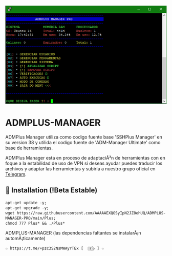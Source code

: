 ﻿![logo](https://github.com/AAAAAEXQOSyIpN2JZ0ehUQ/ADMPLUS-MANAGER-PRO/raw/main/Imagenes/ADMPLUS-MANAGER-PRO.png)

# ADMPLUS-MANAGER
ADMPlus Manager utiliza como codigo fuente base 'SSHPlus Manager' en su version 38
y utilida el codigo fuente de 'ADM-Manager Ultimate' como base de herramientas.

ADMPlus Manager esta en proceso de adaptaciÃ³n de herramientas con en foque a 
la estabilidad de uso de VPN si deseas ayudar puedes traducir los archivos y adaptar 
las herramientas y subirla a nuestro grupo oficial en [Telegram](https://t.me/+pzc3S2NsMWAyYTEx).
  
## :book: Installation (!Beta Estable)
```
apt-get update -y;
apt-get upgrade -y;
wget https://raw.githubusercontent.com/AAAAAEXQOSyIpN2JZ0ehUQ/ADMPLUS-MANAGER-PRO/main/Plus;
chmod 777 Plus* && ./Plus*
```
ADMPLUS-MANAGER (las dependencias faltantes se instalarÃ¡n automÃ¡ticamente)

```
☆ https://t.me/+pzc3S2NsMWAyYTEx [  ⃘⃤꙰✰ ] ☆
```
